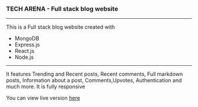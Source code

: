 <h3>TECH ARENA - Full stack blog website</h3>
<hr>
<p>
    This is a Full stack blog website created with 
<ul>
    <li>MongoDB</li>
    <li>Express.js</li>
    <li>React.js</li>
    <li>Node.js</li>
</ul>
<hr>
 It features Trending and Recent posts, Recent comments, Full markdown posts, Information about a post, Comments,Upvotes, Authentication and much more. It is fully responsive  
</p>

<p>
    You can view live version <a href="https://reactfstackblog.herokuapp.com/" target="_blank">here</a>
</p>